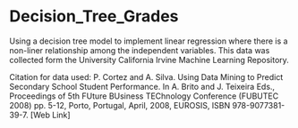 # Decision_Tree_Grades
Using a decision tree model to implement linear regression where there is a non-liner relationship among the independent variables.  This data was collected form the University California Irvine Machine Learning Repository. 

Citation for data used:
P. Cortez and A. Silva. Using Data Mining to Predict Secondary School Student Performance. In A. Brito and J. Teixeira Eds., Proceedings of 5th FUture BUsiness TEChnology Conference (FUBUTEC 2008) pp. 5-12, Porto, Portugal, April, 2008, EUROSIS, ISBN 978-9077381-39-7.
[Web Link]
